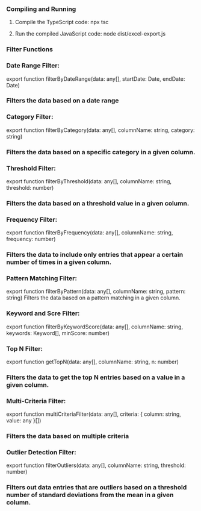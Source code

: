 ### Compiling and Running
1. Compile the TypeScript code:
npx tsc

2. Run the compiled JavaScript code:
node dist/excel-export.js


### Filter Functions ###
### Date Range Filter:
export function filterByDateRange(data: any[], startDate: Date, endDate: Date) 
### Filters the data based on a date range

### Category Filter:
export function filterByCategory(data: any[], columnName: string, category: string) 
### Filters the data based on a specific category in a given column.

### Threshold Filter:
export function filterByThreshold(data: any[], columnName: string, threshold: number) 
### Filters the data based on a threshold value in a given column.

### Frequency Filter:
export function filterByFrequency(data: any[], columnName: string, frequency: number) 
### Filters the data to include only entries that appear a certain number of times in a given column.

### Pattern Matching Filter:
export function filterByPattern(data: any[], columnName: string, pattern: string) 
Filters the data based on a pattern matching in a given column.

### Keyword and Scre Filter:
export function filterByKeywordScore(data: any[], columnName: string, keywords: Keyword[], minScore: number)

### Top N Filter:
export function getTopN(data: any[], columnName: string, n: number) 
### Filters the data to get the top N entries based on a value in a given column.

### Multi-Criteria Filter:
export function multiCriteriaFilter(data: any[], criteria: { column: string, value: any }[]) 
### Filters the data based on multiple criteria

### Outlier Detection Filter:
export function filterOutliers(data: any[], columnName: string, threshold: number) 
### Filters out data entries that are outliers based on a threshold number of standard deviations from the mean in a given column.